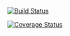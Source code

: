
[![Build Status](https://travis-ci.org/WITSUPSIKHANYISO/TutorTraK.svg?branch=master)](https://travis-ci.org/WITSUPSIKHANYISO/TutorTRAK)

[![Coverage Status](https://coveralls.io/repos/github/witsupSikhanyiso/TutorTrak/badge.svg?branch=master)](https://coveralls.io/github/witsupsikhanyiso/TutorTrak?branch=master)
